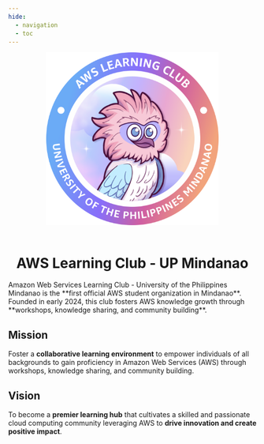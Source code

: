 ```yaml
---
hide:
  - navigation
  - toc
---
```

<div align='center'>
<img src='assets/logo/alc_logo.png' width='350'>
<br><br>
<h1>AWS Learning Club - UP Mindanao</h1>
</div>
Amazon Web Services Learning Club - University of the Philippines Mindanao is the **first official AWS student organization in Mindanao**. Founded in early 2024, this club fosters AWS knowledge growth through **workshops, knowledge sharing, and community building**.

## **Mission**

Foster a **collaborative learning environment** to empower individuals of all backgrounds to gain proficiency in Amazon Web Services (AWS) through workshops, knowledge sharing, and community building.

## **Vision**

To become a **premier learning hub** that cultivates a skilled and passionate cloud computing community leveraging AWS to **drive innovation and create positive impact**.

